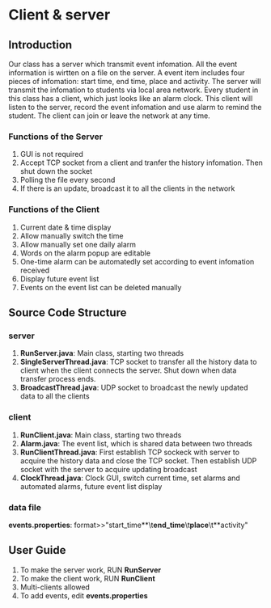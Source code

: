 # Client & server
## Introduction
Our class has a server which transmit event infomation. All the event information is wirtten on a file on the server. A event item includes four pieces of infomation: start time, end time, place and activity. The server will transmit the infomation to students via local area network. Every student in this class has a client, which just looks like an alarm clock. This client will listen to the server, record the event infomation and use alarm to remind the student. The client can join or leave the network at any time.
### Functions of the Server
1. GUI is not required
2. Accept TCP socket from a client and tranfer the history infomation. Then shut down the socket
3. Polling the file every second
4. If there is an update, broadcast it to all the clients in the network
### Functions of the Client
1. Current date & time display
2. Allow manually switch the time
3. Allow manually set one daily alarm
4. Words on the alarm popup are editable
5. One-time alarm can be automatedly set according to event infomation received
6. Display future event list
7. Events on the event list can be deleted manually
## Source Code Structure
### server
1. **RunServer.java**: Main class, starting two threads
2. **SingleServerThread.java**: TCP socket to transfer all the history data to client when the client connects the server. Shut down when data transfer process ends.
3. **BroadcastThread.java**: UDP socket to broadcast the newly updated data to all the clients
### client
1. **RunClient.java**: Main class, starting two threads
2. **Alarm.java**: The event list, which is shared data between two threads
3. **RunClientThread.java**: First establish TCP sockeck with server to acquire the history data and close the TCP socket. Then establish UDP socket with the server to acquire updating broadcast
4. **ClockThread.java**: Clock GUI, switch current time, set alarms and automated alarms, future event list display
### data file
**events.properties**: format>>"start_time**\t**end_time**\t**place**\t**activity"
## User Guide
1. To make the server work, RUN **RunServer**
2. To make the client work, RUN **RunClient**
3. Multi-clients allowed
4. To add events, edit **events.properties**
